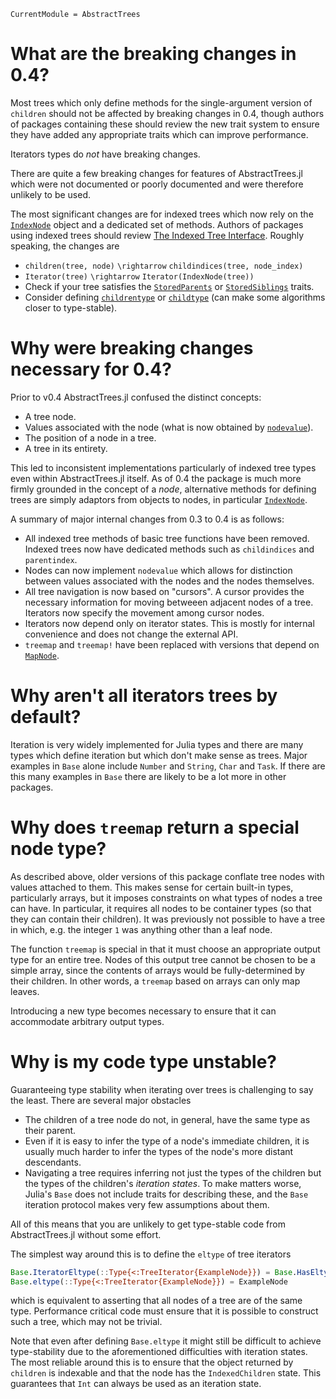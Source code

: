 ```@meta
CurrentModule = AbstractTrees
```

# What are the breaking changes in 0.4?
Most trees which only define methods for the single-argument version of `children` should not be
affected by breaking changes in 0.4, though authors of packages containing these should review the
new trait system to ensure they have added any appropriate traits which can improve performance.

Iterators types do *not* have breaking changes.

There are quite a few breaking changes for features of AbstractTrees.jl which were not documented or
poorly documented and were therefore unlikely to be used.

The most significant changes are for indexed trees which now rely on the [`IndexNode`](@ref) object
and a dedicated set of methods.  Authors of packages using indexed trees should review [The Indexed
Tree Interface](@ref).  Roughly speaking, the changes are
- `children(tree, node)` ``\rightarrow`` `childindices(tree, node_index)`
- `Iterator(tree)` ``\rightarrow`` `Iterator(IndexNode(tree))`
- Check if your tree satisfies the [`StoredParents`](@ref) or [`StoredSiblings`](@ref) traits.
- Consider defining [`childrentype`](@ref) or [`childtype`](@ref) (can make some algorithms closer
    to type-stable).


# Why were breaking changes necessary for 0.4?
Prior to v0.4 AbstractTrees.jl confused the distinct concepts:
- A tree node.
- Values associated with the node (what is now obtained by [`nodevalue`](@ref)).
- The position of a node in a tree.
- A tree in its entirety.

This led to inconsistent implementations particularly of indexed tree types even within
AbstractTrees.jl itself.  As of 0.4 the package is much more firmly grounded in the concept of a
*node*, alternative methods for defining trees are simply adaptors from objects to nodes, in
particular [`IndexNode`](@ref).

A summary of major internal changes from 0.3 to 0.4 is as follows:
- All indexed tree methods of basic tree functions have been removed.  Indexed trees now have
    dedicated methods such as `childindices` and `parentindex`.
- Nodes can now implement `nodevalue` which allows for distinction between values associated with
    the nodes and the nodes themselves.
- All tree navigation is now based on "cursors".  A cursor provides the necessary information for
    moving betweeen adjacent nodes of a tree.  Iterators now specify the movement among cursor
    nodes.
- Iterators now depend only on iterator states.  This is mostly for internal convenience and does not
    change the external API.
- `treemap` and `treemap!` have been replaced with versions that depend on [`MapNode`](@ref).

# Why aren't all iterators trees by default?
Iteration is very widely implemented for Julia types and there are many types which define iteration
but which don't make sense as trees.  Major examples in `Base` alone include `Number` and `String`,
`Char` and `Task`.  If there are this many examples in `Base` there are likely to be a lot more in
other packages.

# Why does `treemap` return a special node type?
As described above, older versions of this package conflate tree nodes with values attached to them.
This makes sense for certain built-in types, particularly arrays, but it imposes constraints on what
types of nodes a tree can have.  In particular, it requires all nodes to be container types (so that
they can contain their children).  It was previously not possible to have a tree in which, e.g. the
integer `1` was anything other than a leaf node.

The function `treemap` is special in that it must choose an appropriate output type for an entire
tree.  Nodes of this output tree cannot be chosen to be a simple array, since the contents of arrays
would be fully-determined by their children.  In other words, a `treemap` based on arrays can only
map leaves.

Introducing a new type becomes necessary to ensure that it can accommodate arbitrary output types.

# Why is my code type unstable?
Guaranteeing type stability when iterating over trees is challenging to say the least.  There are
several major obstacles
- The children of a tree node do not, in general, have the same type as their parent.
- Even if it is easy to infer the type of a node's immediate children, it is usually much harder to
    infer the types of the node's more distant descendants.
- Navigating a tree requires inferring not just the types of the children but the types of the
    children's *iteration states*.  To make matters worse, Julia's `Base` does not include traits
    for describing these, and the `Base` iteration protocol makes very few assumptions about them.

All of this means that you are unlikely to get type-stable code from AbstractTrees.jl without some
effort.

The simplest way around this is to define the `eltype` of tree iterators
```julia
Base.IteratorEltype(::Type{<:TreeIterator{ExampleNode}}) = Base.HasEltype()
Base.eltype(::Type{<:TreeIterator{ExampleNode}}) = ExampleNode
```
which is equivalent to asserting that all nodes of a tree are of the same type.  Performance
critical code must ensure that it is possible to construct such a tree, which may not be trivial.

Note that even after defining `Base.eltype` it might still be difficult to achieve type-stability
due to the aforementioned difficulties with iteration states.  The most reliable around this is to
ensure that the object returned by `children` is indexable and that the node has the
`IndexedChildren` state.  This guarantees that `Int` can always be used as an iteration state.
